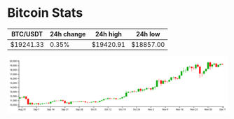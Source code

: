 # Bitcoin Stats

BTC/USDT|24h change|24h high|24h low|
|---|---|---|---|
|$19241.33|0.35%|$19420.91|$18857.00|

<img src="./chart.svg">
